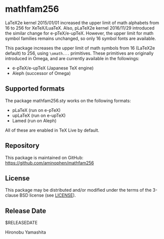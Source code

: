 # mathfam256

LaTeX2e kernel 2015/01/01 increased the upper limit of math alphabets from 16
to 256 for XeTeX/LuaTeX. Also, pLaTeX2e kernel 2016/11/29 introduced the similar
change for e-pTeX/e-upTeX. However, the upper limit for math symbol families
remains unchanged, so only 16 symbol fonts are available.

This package increases the upper limit of math symbols from 16 (LaTeX2e default)
to 256, using `\omath...` primitives. These primitives are originally introduced
in Omega, and are currently available in the followings:

- e-pTeX/e-upTeX (Japanese TeX engine)
- Aleph (successor of Omega)

## Supported formats

The package mathfam256.sty works on the following formats:

- pLaTeX (run on e-pTeX)
- upLaTeX (run on e-upTeX)
- Lamed (run on Aleph)

All of these are enabled in TeX Live by default.

## Repository

This package is maintained on GitHub:
  https://github.com/aminophen/mathfam256

## License

This package may be distributed and/or modified under the terms of
the 3-clause BSD license (see [LICENSE](./LICENSE)).

## Release Date

$RELEASEDATE

Hironobu Yamashita
